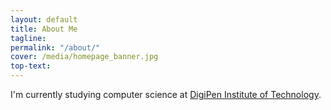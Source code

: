 ```yaml
---
layout: default
title: About Me
tagline: 
permalink: "/about/"
cover: /media/homepage_banner.jpg
top-text: 
---
```


I'm currently studying computer science at [DigiPen Institute of Technology](https://www.digipen.edu/).

<!-- please do not remove this line -->

<div style='display:none;'>
<a href='http://www.commercekitchen.com'>ipsum generator</a>
</div>

<!-- end whedon ipsum code -->